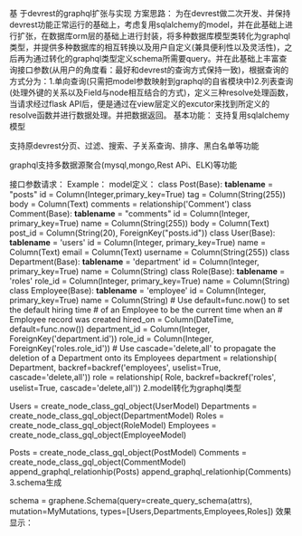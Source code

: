 基
于devrest的graphql扩张与实现
方案思路：
为在devrest做二次开发、并保持devrest功能正常运行的基础上，考虑复用sqlalchemy的model，并在此基础上进行扩张，在数据库orm层的基础上进行封装，将多种数据库模型类转化为graphql类型，并提供多种数据库的相互转换以及用户自定义\(兼具便利性以及灵活性\)，之后再为通过转化的graphql类型定义schema所需要query。并在此基础上丰富查询接口参数\(从用户的角度看：最好和devrest的查询方式保持一致\)，根据查询的方式分为：1.单向查询\(只需把model参数映射到graphql的自省模块中\)2.列表查询\(处理外键的关系以及Field与node相互结合的方式\)，定义三种resolve处理函数，当请求经过flask API后，便是通过在view层定义的excutor来找到所定义的resolve函数并进行数据处理。并把数据返回。
基本功能：
支持复用sqlalchemy模型

支持原devrest分页、过滤、搜索、子关系查询、排序、黑白名单等功能

graphql支持多数据源聚合(mysql,mongo,Rest APi、ELK)等功能


接口参数请求：
Example：
model定义：
class Post(Base):
    __tablename__ = "posts"
    id = Column(Integer,primary_key=True)
    tag = Column(String(255))
    body = Column(Text)
    comments = relationship('Comment')
class Comment(Base):
    __tablename__ = "comments"
    id = Column(Integer, primary_key=True)
    name = Column(String(255))
    body = Column(Text)
    post_id = Column(String(20), ForeignKey("posts.id"))
class User(Base):
    __tablename__ = 'users'
    id = Column(Integer, primary_key=True)
    name = Column(Text)
    email = Column(Text)
    username = Column(String(255))
class Department(Base):
    __tablename__ = 'department'
    id = Column(Integer, primary_key=True)
    name = Column(String)
class Role(Base):
    __tablename__ = 'roles'
    role_id = Column(Integer, primary_key=True)
    name = Column(String)
class Employee(Base):
    __tablename__ = 'employee'
    id = Column(Integer, primary_key=True)
    name = Column(String)
    # Use default=func.now() to set the default hiring time
    # of an Employee to be the current time when an
    # Employee record was created
    hired_on = Column(DateTime, default=func.now())
    department_id = Column(Integer, ForeignKey('department.id'))
    role_id = Column(Integer, ForeignKey('roles.role_id'))
    # Use cascade='delete,all' to propagate the deletion of a Department onto its Employees
    department = relationship(
        Department,
        backref=backref('employees',
                        uselist=True,
                        cascade='delete,all'))
    role = relationship(
        Role,
        backref=backref('roles',
                        uselist=True,
                        cascade='delete,all'))
2.model转化为graphql类型

Users = create_node_class_gql_object(UserModel)
Departments = create_node_class_gql_object(DepartmentModel)
Roles = create_node_class_gql_object(RoleModel)
Employees = create_node_class_gql_object(EmployeeModel)

Posts = create_node_class_gql_object(PostModel)
Comments = create_node_class_gql_object(CommentModel)
append_graphql_relationhip(Posts)
append_graphql_relationhip(Comments)
3.schema生成

schema = graphene.Schema(query=create_query_schema(attrs), mutation=MyMutations, types=[Users,Departments,Employees,Roles])
效果显示：



















